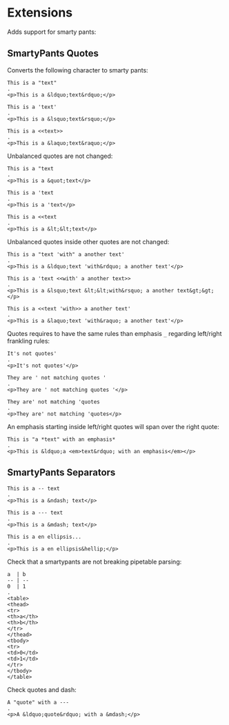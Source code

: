 # Extensions

Adds support for smarty pants:

## SmartyPants Quotes

Converts the following character to smarty pants:

```````````````````````````````` example
This is a "text"
.
<p>This is a &ldquo;text&rdquo;</p>
````````````````````````````````

```````````````````````````````` example
This is a 'text'
.
<p>This is a &lsquo;text&rsquo;</p>
````````````````````````````````

```````````````````````````````` example
This is a <<text>>
.
<p>This is a &laquo;text&raquo;</p>
````````````````````````````````

Unbalanced quotes are not changed:

```````````````````````````````` example
This is a "text
.
<p>This is a &quot;text</p>
````````````````````````````````

```````````````````````````````` example
This is a 'text
.
<p>This is a 'text</p>
````````````````````````````````

```````````````````````````````` example
This is a <<text
.
<p>This is a &lt;&lt;text</p>
````````````````````````````````

Unbalanced quotes inside other quotes are not changed:

```````````````````````````````` example
This is a "text 'with" a another text'
.
<p>This is a &ldquo;text 'with&rdquo; a another text'</p>
````````````````````````````````

```````````````````````````````` example
This is a 'text <<with' a another text>>
.
<p>This is a &lsquo;text &lt;&lt;with&rsquo; a another text&gt;&gt;</p>
````````````````````````````````

```````````````````````````````` example
This is a <<text 'with>> a another text'
.
<p>This is a &laquo;text 'with&raquo; a another text'</p>
````````````````````````````````

Quotes requires to have the same rules than emphasis `_` regarding left/right frankling rules:

```````````````````````````````` example
It's not quotes'
.
<p>It's not quotes'</p>
````````````````````````````````

```````````````````````````````` example
They are ' not matching quotes '
.
<p>They are ' not matching quotes '</p>
````````````````````````````````

```````````````````````````````` example
They are' not matching 'quotes
.
<p>They are' not matching 'quotes</p>
````````````````````````````````

An emphasis starting inside left/right quotes will span over the right quote:

```````````````````````````````` example
This is "a *text" with an emphasis*
.
<p>This is &ldquo;a <em>text&rdquo; with an emphasis</em></p>
````````````````````````````````

## SmartyPants Separators

```````````````````````````````` example
This is a -- text
.
<p>This is a &ndash; text</p>
````````````````````````````````

```````````````````````````````` example
This is a --- text
.
<p>This is a &mdash; text</p>
````````````````````````````````

```````````````````````````````` example
This is a en ellipsis...
.
<p>This is a en ellipsis&hellip;</p>
````````````````````````````````

Check that a smartypants are not breaking pipetable parsing:

```````````````````````````````` example
a  | b
-- | --
0  | 1
.
<table>
<thead>
<tr>
<th>a</th>
<th>b</th>
</tr>
</thead>
<tbody>
<tr>
<td>0</td>
<td>1</td>
</tr>
</tbody>
</table>
````````````````````````````````

Check quotes and dash:

```````````````````````````````` example
A "quote" with a ---
.
<p>A &ldquo;quote&rdquo; with a &mdash;</p>
````````````````````````````````


